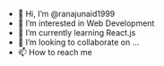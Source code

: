 - 👋 Hi, I’m @ranajunaid1999
- 👀 I’m interested in Web Development
- 🌱 I’m currently learning React.js
- 💞️ I’m looking to collaborate on ...
- 📫 How to reach me 

<!---
ranajunaid1999/ranajunaid1999 is a ✨ special ✨ repository because its `README.md` (this file) appears on your GitHub profile.
You can click the Preview link to take a look at your changes.
--->
